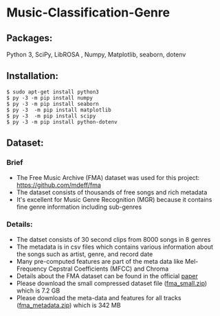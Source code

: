# Music-Classification-Genre


## Packages:
Python 3, SciPy, LibROSA , Numpy, Matplotlib, seaborn, dotenv

## Installation:
```
$ sudo apt-get install python3
$ py -3 -m pip install numpy
$ py -3 -m pip install seaborn
$ py -3  -m pip install matplotlib
$ py -3  -m pip install scipy
$ py -3 -m pip install python-dotenv
```

## Dataset:
### Brief
* The Free Music Archive (FMA) dataset was used for this project: https://github.com/mdeff/fma
* The dataset consists of thousands of free songs and rich metadata 
* It's excellent for Music Genre Recognition (MGR) because it contains fine genre information including sub-genres

### Details:
* The datset consists of 30 second clips from 8000 songs in 8 genres
* The metadata is in csv files which contains various information about the songs such as artist, genre, and record date
* Many pre-computed features are part of the meta data like Mel-Frequency Cepstral Coefficients (MFCC) and Chroma
* Details about the FMA dataset can be found in the official [paper](https://arxiv.org/pdf/1612.01840.pdf)
* Please download the small compressed dataset file ([fma_small.zip](https://os.unil.cloud.switch.ch/fma/fma_small.zip)) which is 7.2 GB
* Please download the meta-data and features for all tracks ([fma_metadata.zip](https://os.unil.cloud.switch.ch/fma/fma_metadata.zip)) which is 342 MB


